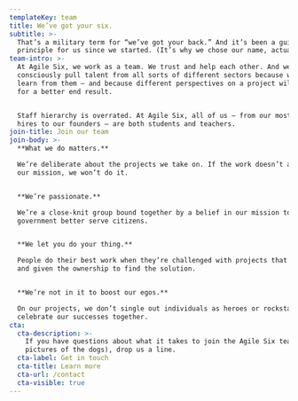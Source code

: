 ```yaml
---
templateKey: team
title: We’ve got your six.
subtitle: >-
  That’s a military term for “we’ve got your back.” And it’s been a guiding
  principle for us since we started. (It’s why we chose our name, actually.) 
team-intro: >-
  At Agile Six, we work as a team. We trust and help each other. And we
  consciously pull talent from all sorts of different sectors because we want to
  learn from them — and because different perspectives on a project will make
  for a better end result. 


  Staff hierarchy is overrated. At Agile Six, all of us — from our most recent
  hires to our founders — are both students and teachers.
join-title: Join our team
join-body: >-
  **What we do matters.**

  We’re deliberate about the projects we take on. If the work doesn’t align with
  our mission, we won’t do it.


  **We’re passionate.**

  We’re a close-knit group bound together by a belief in our mission to help
  government better serve citizens.


  **We let you do your thing.**

  People do their best work when they’re challenged with projects that matter
  and given the ownership to find the solution. 


  **We’re not in it to boost our egos.**

  On our projects, we don’t single out individuals as heroes or rockstars. We
  celebrate our successes together.
cta:
  cta-description: >-
    If you have questions about what it takes to join the Agile Six team (or for
    pictures of the dogs), drop us a line.
  cta-label: Get in touch
  cta-title: Learn more
  cta-url: /contact
  cta-visible: true
---
```


